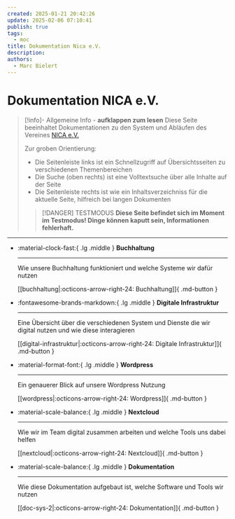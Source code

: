 ```yaml
---
created: 2025-01-21 20:42:26
update: 2025-02-06 07:10:41
publish: true
tags:
  - moc
title: Dokumentation Nica e.V.
description: 
authors:
  - Marc Bielert
---
```


# Dokumentation NICA e.V.

>[!info]- Allgemeine Info - **aufklappen zum lesen**
>Diese Seite beeinhaltet Dokumentationen zu den System und Abläufen des Vereines [NICA e.V.](https://www.nica.network)
>
>Zur groben Orientierung:
>- Die Seitenleiste links ist ein Schnellzugriff auf Übersichtsseiten zu verschiedenen Themenbereichen
>- Die Suche (oben rechts) ist eine Volltextsuche über alle Inhalte auf der Seite
>- Die Seitenleiste rechts ist wie ein Inhaltsverzeichniss für die aktuelle Seite, hilfreich bei langen Dokumenten
>
>> [!DANGER] TESTMODUS
> **Diese Seite befindet sich im Moment im Testmodus! Dinge können kaputt sein, Informationen fehlerhaft.**

---

<div class="grid cards" markdown>

-   :material-clock-fast:{ .lg .middle } __Buchhaltung__

    ---

    Wie unsere Buchhaltung funktioniert und welche Systeme wir dafür nutzen

    [[buchhaltung|:octicons-arrow-right-24: Buchhaltung]]{  .md-button }

-   :fontawesome-brands-markdown:{ .lg .middle } __Digitale Infrastruktur__

    ---

    Eine Übersicht über die verschiedenen System und Dienste die wir digital nutzen und wie diese interagieren

    [[digital-infrastruktur|:octicons-arrow-right-24: Digitale Infrastruktur]]{  .md-button }

-   :material-format-font:{ .lg .middle } __Wordpress__

    ---

    Ein genauerer Blick auf unsere Wordpress Nutzung

    [[wordpress|:octicons-arrow-right-24: Wordpress]]{  .md-button }

-   :material-scale-balance:{ .lg .middle } __Nextcloud__

    ---

	 Wie wir im Team digital zusammen arbeiten und welche Tools uns dabei helfen

    [[nextcloud|:octicons-arrow-right-24: Nextcloud]]{  .md-button }

-   :material-scale-balance:{ .lg .middle } __Dokumentation__

    ---

	 Wie diese Dokumentation aufgebaut ist, welche Software und Tools wir nutzen

    [[doc-sys-2|:octicons-arrow-right-24: Dokumentation]]{  .md-button }

</div>

